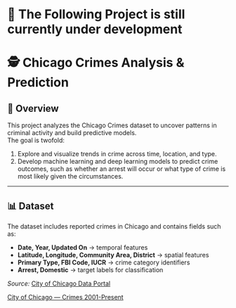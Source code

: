 # 🚧 The Following Project is still currently under development 

# 🕵️ Chicago Crimes Analysis & Prediction  

## 📌 Overview  
This project analyzes the Chicago Crimes dataset to uncover patterns in criminal activity and build predictive models.  
The goal is twofold:  
1. Explore and visualize trends in crime across time, location, and type.  
2. Develop machine learning and deep learning models to predict crime outcomes, such as whether an arrest will occur or what type of crime is most likely given the circumstances.  

---

## 📊 Dataset  
The dataset includes reported crimes in Chicago and contains fields such as:  
- **Date, Year, Updated On** → temporal features  
- **Latitude, Longitude, Community Area, District** → spatial features  
- **Primary Type, FBI Code, IUCR** → crime category identifiers  
- **Arrest, Domestic** → target labels for classification  

_Source:_ [City of Chicago Data Portal](https://data.cityofchicago.org/d/ijzp-q8t2)

[City of Chicago — Crimes 2001-Present](<https://data.cityofchicago.org/d/ijzp-q8t2>)
